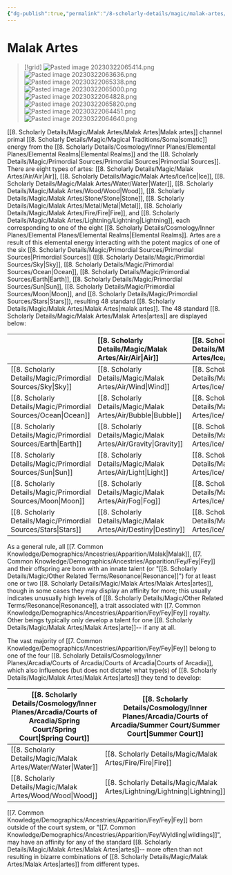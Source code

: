 ```yaml
---
{"dg-publish":true,"permalink":"/8-scholarly-details/magic/malak-artes/malak-artes/","noteIcon":""}
---
```


# Malak Artes

>[!grid]
>![Pasted image 20230322065414.png](/img/user/x.%20Assets/Attachments/Pasted%20image%2020230322065414.png)
>![Pasted image 20230322063636.png](/img/user/x.%20Assets/Attachments/Pasted%20image%2020230322063636.png)
>![Pasted image 20230322065338.png](/img/user/x.%20Assets/Attachments/Pasted%20image%2020230322065338.png)
>![Pasted image 20230322065000.png](/img/user/x.%20Assets/Attachments/Pasted%20image%2020230322065000.png)
>![Pasted image 20230322064828.png](/img/user/x.%20Assets/Attachments/Pasted%20image%2020230322064828.png)
>![Pasted image 20230322065820.png](/img/user/x.%20Assets/Attachments/Pasted%20image%2020230322065820.png)
>![Pasted image 20230322064451.png](/img/user/x.%20Assets/Attachments/Pasted%20image%2020230322064451.png)
>![Pasted image 20230322064640.png](/img/user/x.%20Assets/Attachments/Pasted%20image%2020230322064640.png)

[[8. Scholarly Details/Magic/Malak Artes/Malak Artes\|Malak artes]] channel primal [[8. Scholarly Details/Magic/Magical Traditions/Soma\|somatic]] energy from the [[8. Scholarly Details/Cosmology/Inner Planes/Elemental Planes/Elemental Realms\|Elemental Realms]] and the [[8. Scholarly Details/Magic/Primordial Sources/Primordial Sources\|Primordial Sources]]. There are eight types of artes: [[8. Scholarly Details/Magic/Malak Artes/Air/Air\|Air]], [[8. Scholarly Details/Magic/Malak Artes/Ice/Ice\|Ice]], [[8. Scholarly Details/Magic/Malak Artes/Water/Water\|Water]], [[8. Scholarly Details/Magic/Malak Artes/Wood/Wood\|Wood]], [[8. Scholarly Details/Magic/Malak Artes/Stone/Stone\|Stone]], [[8. Scholarly Details/Magic/Malak Artes/Metal/Metal\|Metal]], [[8. Scholarly Details/Magic/Malak Artes/Fire/Fire\|Fire]], and [[8. Scholarly Details/Magic/Malak Artes/Lightning/Lightning\|Lightning]], each corresponding to one of the eight [[8. Scholarly Details/Cosmology/Inner Planes/Elemental Planes/Elemental Realms\|Elemental Realms]]. Artes are a result of this elemental energy interacting with the potent magics of one of the six [[8. Scholarly Details/Magic/Primordial Sources/Primordial Sources\|Primordial Sources]] ([[8. Scholarly Details/Magic/Primordial Sources/Sky\|Sky]], [[8. Scholarly Details/Magic/Primordial Sources/Ocean\|Ocean]], [[8. Scholarly Details/Magic/Primordial Sources/Earth\|Earth]], [[8. Scholarly Details/Magic/Primordial Sources/Sun\|Sun]], [[8. Scholarly Details/Magic/Primordial Sources/Moon\|Moon]], and [[8. Scholarly Details/Magic/Primordial Sources/Stars\|Stars]]), resulting 48 standard [[8. Scholarly Details/Magic/Malak Artes/Malak Artes\|malak artes]]. The 48 standard [[8. Scholarly Details/Magic/Malak Artes/Malak Artes\|artes]] are displayed below: 

|           | [[8. Scholarly Details/Magic/Malak Artes/Air/Air\|Air]]     | [[8. Scholarly Details/Magic/Malak Artes/Ice/Ice\|Ice]]          | [[8. Scholarly Details/Magic/Malak Artes/Water/Water\|Water]]      | [[8. Scholarly Details/Magic/Malak Artes/Wood/Wood\|Wood]]     | [[8. Scholarly Details/Magic/Malak Artes/Stone/Stone\|Stone]]         | [[8. Scholarly Details/Magic/Malak Artes/Metal/Metal\|Metal]]        | [[8. Scholarly Details/Magic/Malak Artes/Fire/Fire\|Fire]]    | [[8. Scholarly Details/Magic/Malak Artes/Lightning/Lightning\|Lightning]]   |
| :-------- | :---------- | :--------------- | :------------- | :----------- | :---------------- | :--------------- | :---------- | :-------------- |
| [[8. Scholarly Details/Magic/Primordial Sources/Sky\|Sky]]   | [[8. Scholarly Details/Magic/Malak Artes/Air/Wind\|Wind]]    | [[8. Scholarly Details/Magic/Malak Artes/Ice/Snow\|Snow]]         | [[8. Scholarly Details/Magic/Malak Artes/Water/Rain\|Rain]]       | [[8. Scholarly Details/Magic/Malak Artes/Wood/Vine\|Vine]]     | [[8. Scholarly Details/Magic/Malak Artes/Stone/Teleportation\|Teleportation]] | [[8. Scholarly Details/Magic/Malak Artes/Metal/Magnet\|Magnet]]       | [[8. Scholarly Details/Magic/Malak Artes/Fire/Smoke\|Smoke]]   | [[8. Scholarly Details/Magic/Malak Artes/Lightning/Bolt\|Bolt]]        |
| [[8. Scholarly Details/Magic/Primordial Sources/Ocean\|Ocean]] | [[8. Scholarly Details/Magic/Malak Artes/Air/Bubble\|Bubble]]  | [[8. Scholarly Details/Magic/Malak Artes/Ice/Cryo\|Cryo]]         | [[8. Scholarly Details/Magic/Malak Artes/Water/Tide\|Tide]]       | [[8. Scholarly Details/Magic/Malak Artes/Wood/Growth\|Growth]]   | [[8. Scholarly Details/Magic/Malak Artes/Stone/Sand\|Sand]]          | [[8. Scholarly Details/Magic/Malak Artes/Metal/Rust\|Rust]]         | [[8. Scholarly Details/Magic/Malak Artes/Fire/Thermal\|Thermal]] | [[8. Scholarly Details/Magic/Malak Artes/Lightning/Shock\|Shock]]       |
| [[8. Scholarly Details/Magic/Primordial Sources/Earth\|Earth]] | [[8. Scholarly Details/Magic/Malak Artes/Air/Gravity\|Gravity]] | [[8. Scholarly Details/Magic/Malak Artes/Ice/Frost\|Frost]]        | [[8. Scholarly Details/Magic/Malak Artes/Water/Mud\|Mud]]        | [[8. Scholarly Details/Magic/Malak Artes/Wood/Flora\|Flora]]    | [[8. Scholarly Details/Magic/Malak Artes/Stone/Petrification\|Petrification]] | [[8. Scholarly Details/Magic/Malak Artes/Metal/Ore\|Ore]]          | [[8. Scholarly Details/Magic/Malak Artes/Fire/Lava\|Lava]]    | [[8. Scholarly Details/Magic/Malak Artes/Lightning/Seismic\|Seismic]]     |
| [[8. Scholarly Details/Magic/Primordial Sources/Sun\|Sun]]   | [[8. Scholarly Details/Magic/Malak Artes/Air/Light\|Light]]   | [[8. Scholarly Details/Magic/Malak Artes/Ice/Invisibility\|Invisibility]] | [[8. Scholarly Details/Magic/Malak Artes/Water/Chromatic\|Chromatic]]  | [[8. Scholarly Details/Magic/Malak Artes/Wood/Vitality\|Vitality]] | [[8. Scholarly Details/Magic/Malak Artes/Stone/Glass\|Glass]]         | [[8. Scholarly Details/Magic/Malak Artes/Metal/Delirium\|Delirium]]     | [[8. Scholarly Details/Magic/Malak Artes/Fire/Flare\|Flare]]   | [[8. Scholarly Details/Magic/Malak Artes/Lightning/Flash\|Flash]]       |
| [[8. Scholarly Details/Magic/Primordial Sources/Moon\|Moon]]  | [[8. Scholarly Details/Magic/Malak Artes/Air/Fog\|Fog]]     | [[8. Scholarly Details/Magic/Malak Artes/Ice/Crystal\|Crystal]]      | [[8. Scholarly Details/Magic/Malak Artes/Water/Reflection\|Reflection]] | [[8. Scholarly Details/Magic/Malak Artes/Wood/Fungi\|Fungi]]    | [[8. Scholarly Details/Magic/Malak Artes/Stone/Shadow\|Shadow]]        | [[8. Scholarly Details/Magic/Malak Artes/Metal/Debilitation\|Debilitation]] | [[8. Scholarly Details/Magic/Malak Artes/Fire/Mirage\|Mirage]]  | [[8. Scholarly Details/Magic/Malak Artes/Lightning/Frenzy\|Frenzy]]      |
| [[8. Scholarly Details/Magic/Primordial Sources/Stars\|Stars]] | [[8. Scholarly Details/Magic/Malak Artes/Air/Destiny\|Destiny]]    | [[8. Scholarly Details/Magic/Malak Artes/Ice/Time\|Time]]         | [[8. Scholarly Details/Magic/Malak Artes/Water/Memory\|Memory]]     | [[8. Scholarly Details/Magic/Malak Artes/Wood/Luck\|Luck]]     | [[8. Scholarly Details/Magic/Malak Artes/Stone/Endurance\|Endurance]]     | [[8. Scholarly Details/Magic/Malak Artes/Metal/Nobility\|Nobility]]     | [[8. Scholarly Details/Magic/Malak Artes/Fire/Rebirth\|Rebirth]] | [[8. Scholarly Details/Magic/Malak Artes/Lightning/Inspiration\|Inspiration]] |

As a general rule, all [[7. Common Knowledge/Demographics/Ancestries/Apparition/Malak\|Malak]], [[7. Common Knowledge/Demographics/Ancestries/Apparition/Fey/Fey\|Fey]] and their offspring are born with an innate talent (or "[[8. Scholarly Details/Magic/Other Related Terms/Resonance\|Resonance]]") for at least one or two [[8. Scholarly Details/Magic/Malak Artes/Malak Artes\|artes]], though in some cases they may display an affinity for more; this usually indicates unusually high levels of [[8. Scholarly Details/Magic/Other Related Terms/Resonance\|Resonance]], a trait associated with [[7. Common Knowledge/Demographics/Ancestries/Apparition/Fey/Fey\|Fey]] royalty. Other beings typically only develop a talent for one [[8. Scholarly Details/Magic/Malak Artes/Malak Artes\|arte]]-- if any at all. 

The vast majority of [[7. Common Knowledge/Demographics/Ancestries/Apparition/Fey/Fey\|Fey]] belong to one of the four [[8. Scholarly Details/Cosmology/Inner Planes/Arcadia/Courts of Arcadia/Courts of Arcadia\|Courts of Arcadia]], which also influences (but does not dictate) what type(s) of [[8. Scholarly Details/Magic/Malak Artes/Malak Artes\|artes]] they tend to develop:

| [[8. Scholarly Details/Cosmology/Inner Planes/Arcadia/Courts of Arcadia/Spring Court/Spring Court\|Spring Court]] | [[8. Scholarly Details/Cosmology/Inner Planes/Arcadia/Courts of Arcadia/Summer Court/Summer Court\|Summer Court]] | [[8. Scholarly Details/Cosmology/Inner Planes/Arcadia/Courts of Arcadia/Autumn Court/Autumn Court\|Autumn Court]] | [[8. Scholarly Details/Cosmology/Inner Planes/Arcadia/Courts of Arcadia/Winter Court/Winter Court\|Winter Court]] |
| ---------------- | ---------------- | ---------------- | ---------------- |
| [[8. Scholarly Details/Magic/Malak Artes/Water/Water\|Water]]        | [[8. Scholarly Details/Magic/Malak Artes/Fire/Fire\|Fire]]        | [[8. Scholarly Details/Magic/Malak Artes/Stone/Stone\|Stone]]         | [[8. Scholarly Details/Magic/Malak Artes/Air/Air\|Air]]          |
| [[8. Scholarly Details/Magic/Malak Artes/Wood/Wood\|Wood]]         | [[8. Scholarly Details/Magic/Malak Artes/Lightning/Lightning\|Lightning]]    | [[8. Scholarly Details/Magic/Malak Artes/Metal/Metal\|Metal]]        | [[8. Scholarly Details/Magic/Malak Artes/Ice/Ice\|Ice]]          |

[[7. Common Knowledge/Demographics/Ancestries/Apparition/Fey/Fey\|Fey]] born outside of the court system, or "[[7. Common Knowledge/Demographics/Ancestries/Apparition/Fey/Wyldling\|wildlings]]", may have an affinity for any of the standard [[8. Scholarly Details/Magic/Malak Artes/Malak Artes\|artes]]-- more often than not resulting in bizarre combinations of [[8. Scholarly Details/Magic/Malak Artes/Malak Artes\|artes]] from different types.








